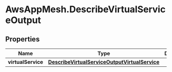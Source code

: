 # AwsAppMesh.DescribeVirtualServiceOutput

## Properties

Name | Type | Description | Notes
------------ | ------------- | ------------- | -------------
**virtualService** | [**DescribeVirtualServiceOutputVirtualService**](DescribeVirtualServiceOutputVirtualService.md) |  | 


